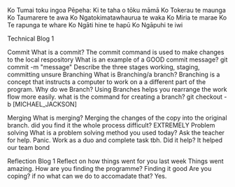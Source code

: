 
Ko Tumai toku ingoa
Pēpeha: Ki te taha o tōku māmā
Ko Tokerau te maunga
Ko Taumarere te awa
Ko Ngatokimatawhaurua te waka
Ko Miria te marae
Ko Te rapunga te whare
Ko Ngāti hine te hapū
Ko Ngāpuhi  te iwi





Technical Blog 1

Commit
What is a commit?
The commit command is used to make changes to the local respository
What is an example of a GOOD commit message?
git commit -m "message"
Describe the three stages working, staging, committing
unsure
Branching
What is Branching/a branch?
Branching is a concept that instructs a computer to work on a a different part of the program.
Why do we Branch?
Using Branches helps you rearrange the work flow more easily.
what is the command for creating a branch?
git checkout -b [MICHAEL_JACKSON]

Merging
What is merging?
Merging the changes of the copy into the original branch.
did you find it the whole process difficult?
EXTREMELY
Problem solving
What is a problem solving method you used today?
Ask the teacher for help. Panic. Work as a duo and complete task tbh.
Did it help?
It helped our team bond

Reflection Blog 1
Reflect on how things went for you last week
Things went amazing.
How are you finding the programme?
Finding it good
Are you coping? if no what can we do to accomadate that?
Yes. 
